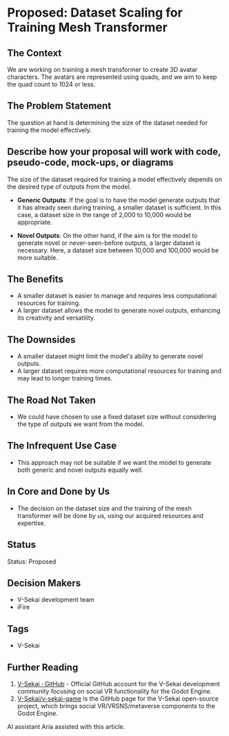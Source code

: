 # Proposed: Dataset Scaling for Training Mesh Transformer

## The Context

We are working on training a mesh transformer to create 3D avatar characters. The avatars are represented using quads, and we aim to keep the quad count to 1024 or less.

## The Problem Statement

The question at hand is determining the size of the dataset needed for training the model effectively.

## Describe how your proposal will work with code, pseudo-code, mock-ups, or diagrams

The size of the dataset required for training a model effectively depends on the desired type of outputs from the model. 

- **Generic Outputs**: If the goal is to have the model generate outputs that it has already seen during training, a smaller dataset is sufficient. In this case, a dataset size in the range of 2,000 to 10,000 would be appropriate.

- **Novel Outputs**: On the other hand, if the aim is for the model to generate novel or never-seen-before outputs, a larger dataset is necessary. Here, a dataset size between 10,000 and 100,000 would be more suitable.

## The Benefits

- A smaller dataset is easier to manage and requires less computational resources for training.
- A larger dataset allows the model to generate novel outputs, enhancing its creativity and versatility.

## The Downsides

- A smaller dataset might limit the model's ability to generate novel outputs.
- A larger dataset requires more computational resources for training and may lead to longer training times.

## The Road Not Taken

- We could have chosen to use a fixed dataset size without considering the type of outputs we want from the model.

## The Infrequent Use Case

- This approach may not be suitable if we want the model to generate both generic and novel outputs equally well.

## In Core and Done by Us

- The decision on the dataset size and the training of the mesh transformer will be done by us, using our acquired resources and expertise.

## Status

Status: Proposed 

## Decision Makers

- V-Sekai development team
- iFire 

## Tags

- V-Sekai

## Further Reading

1. [V-Sekai · GitHub](https://github.com/v-sekai) - Official GitHub account for the V-Sekai development community focusing on social VR functionality for the Godot Engine.
2. [V-Sekai/v-sekai-game](https://github.com/v-sekai/v-sekai-game) is the GitHub page for the V-Sekai open-source project, which brings social VR/VRSNS/metaverse components to the Godot Engine.

AI assistant Aria assisted with this article.
